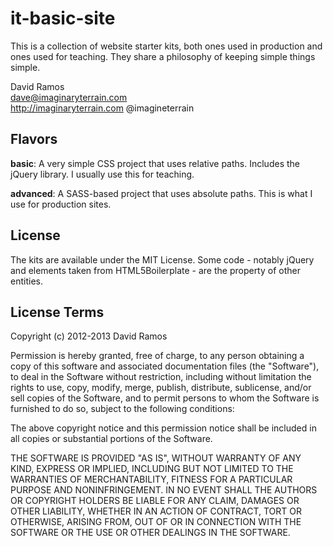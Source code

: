 # it-basic-site

This is a collection of website starter kits, both ones used in production and ones used for teaching. They share a philosophy of keeping simple things simple.

David Ramos  
dave@imaginaryterrain.com  
http://imaginaryterrain.com
@imagineterrain


## Flavors

**basic**: A very simple CSS project that uses relative paths. Includes the jQuery library. I usually use this for teaching.

**advanced**: A SASS-based project that uses absolute paths. This is what I use for production sites.


## License

The kits are available under the MIT License. Some code - notably jQuery and elements taken from HTML5Boilerplate - are the property of other entities.


## License Terms

Copyright (c) 2012-2013 David Ramos

Permission is hereby granted, free of charge, to any person obtaining a copy
of this software and associated documentation files (the "Software"), to deal
in the Software without restriction, including without limitation the rights
to use, copy, modify, merge, publish, distribute, sublicense, and/or sell
copies of the Software, and to permit persons to whom the Software is
furnished to do so, subject to the following conditions:

The above copyright notice and this permission notice shall be included in
all copies or substantial portions of the Software.

THE SOFTWARE IS PROVIDED "AS IS", WITHOUT WARRANTY OF ANY KIND, EXPRESS OR
IMPLIED, INCLUDING BUT NOT LIMITED TO THE WARRANTIES OF MERCHANTABILITY,
FITNESS FOR A PARTICULAR PURPOSE AND NONINFRINGEMENT. IN NO EVENT SHALL THE
AUTHORS OR COPYRIGHT HOLDERS BE LIABLE FOR ANY CLAIM, DAMAGES OR OTHER
LIABILITY, WHETHER IN AN ACTION OF CONTRACT, TORT OR OTHERWISE, ARISING FROM,
OUT OF OR IN CONNECTION WITH THE SOFTWARE OR THE USE OR OTHER DEALINGS IN
THE SOFTWARE.

